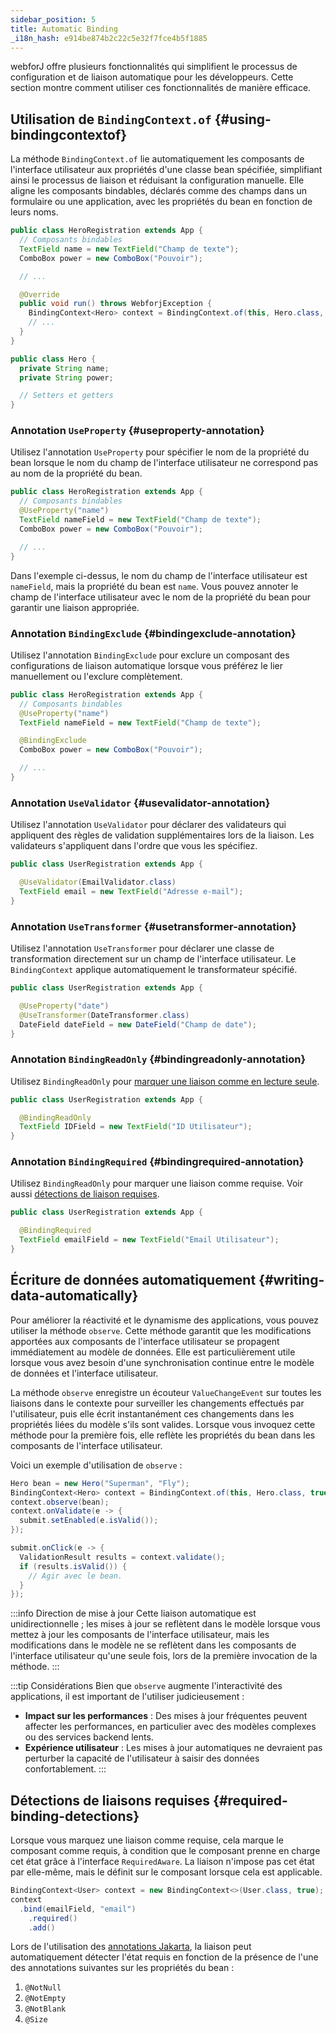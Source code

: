 ```yaml
---
sidebar_position: 5
title: Automatic Binding
_i18n_hash: e914be874b2c22c5e32f7fce4b5f1885
---
```

webforJ offre plusieurs fonctionnalités qui simplifient le processus de configuration et de liaison automatique pour les développeurs. Cette section montre comment utiliser ces fonctionnalités de manière efficace.

## Utilisation de `BindingContext.of` {#using-bindingcontextof}

La méthode `BindingContext.of` lie automatiquement les composants de l'interface utilisateur aux propriétés d'une classe bean spécifiée, simplifiant ainsi le processus de liaison et réduisant la configuration manuelle. Elle aligne les composants bindables, déclarés comme des champs dans un formulaire ou une application, avec les propriétés du bean en fonction de leurs noms.

```java
public class HeroRegistration extends App {
  // Composants bindables
  TextField name = new TextField("Champ de texte");
  ComboBox power = new ComboBox("Pouvoir");

  // ...

  @Override
  public void run() throws WebforjException {
    BindingContext<Hero> context = BindingContext.of(this, Hero.class, true);
    // ...
  }
}
```

```java
public class Hero {
  private String name;
  private String power;

  // Setters et getters
}
```

### Annotation `UseProperty` {#useproperty-annotation}

Utilisez l'annotation `UseProperty` pour spécifier le nom de la propriété du bean lorsque le nom du champ de l'interface utilisateur ne correspond pas au nom de la propriété du bean.

```java
public class HeroRegistration extends App {
  // Composants bindables
  @UseProperty("name")
  TextField nameField = new TextField("Champ de texte");
  ComboBox power = new ComboBox("Pouvoir");

  // ...
}
```

Dans l'exemple ci-dessus, le nom du champ de l'interface utilisateur est `nameField`, mais la propriété du bean est `name`. Vous pouvez annoter le champ de l'interface utilisateur avec le nom de la propriété du bean pour garantir une liaison appropriée.

### Annotation `BindingExclude` {#bindingexclude-annotation}

Utilisez l'annotation `BindingExclude` pour exclure un composant des configurations de liaison automatique lorsque vous préférez le lier manuellement ou l'exclure complètement.

```java
public class HeroRegistration extends App {
  // Composants bindables
  @UseProperty("name")
  TextField nameField = new TextField("Champ de texte");

  @BindingExclude
  ComboBox power = new ComboBox("Pouvoir");

  // ...
}
```

### Annotation `UseValidator` {#usevalidator-annotation}

Utilisez l'annotation `UseValidator` pour déclarer des validateurs qui appliquent des règles de validation supplémentaires lors de la liaison. Les validateurs s'appliquent dans l'ordre que vous les spécifiez.

```java
public class UserRegistration extends App {

  @UseValidator(EmailValidator.class)
  TextField email = new TextField("Adresse e-mail");
}
```

### Annotation `UseTransformer` {#usetransformer-annotation}

Utilisez l'annotation `UseTransformer` pour déclarer une classe de transformation directement sur un champ de l'interface utilisateur. Le `BindingContext` applique automatiquement le transformateur spécifié.

```java
public class UserRegistration extends App {

  @UseProperty("date")
  @UseTransformer(DateTransformer.class)
  DateField dateField = new DateField("Champ de date");
}
```

### Annotation `BindingReadOnly` {#bindingreadonly-annotation}

Utilisez `BindingReadOnly` pour [marquer une liaison comme en lecture seule](./bindings/#configuring-readonly-bindings).

```java
public class UserRegistration extends App {

  @BindingReadOnly
  TextField IDField = new TextField("ID Utilisateur");
}
```

### Annotation `BindingRequired` {#bindingrequired-annotation}

Utilisez `BindingReadOnly` pour marquer une liaison comme requise. Voir aussi [détections de liaison requises](#required-binding-detections).


```java
public class UserRegistration extends App {

  @BindingRequired
  TextField emailField = new TextField("Email Utilisateur");
}
```

## Écriture de données automatiquement {#writing-data-automatically}

Pour améliorer la réactivité et le dynamisme des applications, vous pouvez utiliser la méthode `observe`. Cette méthode garantit que les modifications apportées aux composants de l'interface utilisateur se propagent immédiatement au modèle de données. Elle est particulièrement utile lorsque vous avez besoin d'une synchronisation continue entre le modèle de données et l'interface utilisateur.

La méthode `observe` enregistre un écouteur `ValueChangeEvent` sur toutes les liaisons dans le contexte pour surveiller les changements effectués par l'utilisateur, puis elle écrit instantanément ces changements dans les propriétés liées du modèle s'ils sont valides. Lorsque vous invoquez cette méthode pour la première fois, elle reflète les propriétés du bean dans les composants de l'interface utilisateur.

Voici un exemple d'utilisation de `observe` :

```java
Hero bean = new Hero("Superman", "Fly");
BindingContext<Hero> context = BindingContext.of(this, Hero.class, true);
context.observe(bean);
context.onValidate(e -> {
  submit.setEnabled(e.isValid());
});

submit.onClick(e -> {
  ValidationResult results = context.validate();
  if (results.isValid()) {
    // Agir avec le bean.
  }
});
```

:::info Direction de mise à jour
Cette liaison automatique est unidirectionnelle ; les mises à jour se reflètent dans le modèle lorsque vous mettez à jour les composants de l'interface utilisateur, mais les modifications dans le modèle ne se reflètent dans les composants de l'interface utilisateur qu'une seule fois, lors de la première invocation de la méthode.
:::

:::tip Considérations
Bien que `observe` augmente l'interactivité des applications, il est important de l'utiliser judicieusement :

- **Impact sur les performances** : Des mises à jour fréquentes peuvent affecter les performances, en particulier avec des modèles complexes ou des services backend lents.
- **Expérience utilisateur** : Les mises à jour automatiques ne devraient pas perturber la capacité de l'utilisateur à saisir des données confortablement.
:::


## Détections de liaisons requises {#required-binding-detections}

Lorsque vous marquez une liaison comme requise, cela marque le composant comme requis, à condition que le composant prenne en charge cet état grâce à l'interface `RequiredAware`. La liaison n'impose pas cet état par elle-même, mais le définit sur le composant lorsque cela est applicable.

```java
BindingContext<User> context = new BindingContext<>(User.class, true);
context
  .bind(emailField, "email")
    .required()
    .add()
```

 Lors de l'utilisation des [annotations Jakarta](./validation/jakarta-validation.md), la liaison peut automatiquement détecter l'état requis en fonction de la présence de l'une des annotations suivantes sur les propriétés du bean :

1. `@NotNull` 
2. `@NotEmpty` 
3. `@NotBlank`
4. `@Size`
